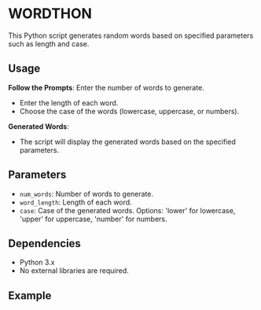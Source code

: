 # WORDTHON

This Python script generates random words based on specified parameters such as length and case.

## Usage

 **Follow the Prompts**:
 Enter the number of words to generate.
- Enter the length of each word.
- Choose the case of the words (lowercase, uppercase, or numbers).

**Generated Words**:

- The script will display the generated words based on the specified parameters.

## Parameters

- `num_words`: Number of words to generate.
- `word_length`: Length of each word.
- `case`: Case of the generated words. Options: 'lower' for lowercase, 'upper' for uppercase, 'number' for numbers.

## Dependencies

- Python 3.x
- No external libraries are required.

## Example

